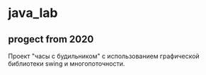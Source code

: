 # java_lab
## progect from 2020
Проект "часы с будильником" с использованием графической библиотеки swing и многопоточности. 
